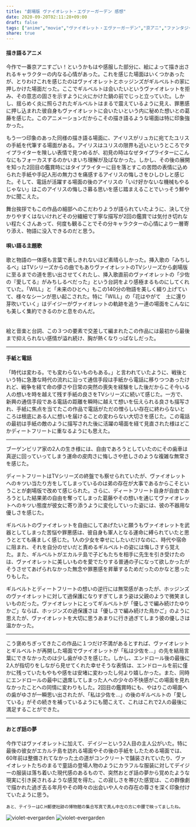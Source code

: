 ```yaml
---
title: "劇場版 ヴァイオレット・エヴァーガーデン 感想"
date: 2020-09-20T02:11:28+09:00
draft: false
tags: ["anime","movie","ヴァイオレット・エヴァーガーデン","京アニ","ファンタジー","群像劇"]
share: true
---
```

#### 描き語るアニメ
今作で一番京アニすごい！というかもはや感服した部分に、絵によって描き出されるキャラクターの内なる心情があった。これを感じた場面はいくつかあったが、とりわけこれを感じたのはヴァイオレットとホッジンズがギルベルトの家に押しかけた場面だった。ここでギルベルトは会いたいというヴァイオレットを拒み、その意志の固さを示すように火にかけた鍋の前でじっと立っていた。しかし、揺らめく炎に照らされたギルベルトはまるで震えているように見え、罪悪感に押し込まれた彼自身もヴァイオレットに会いたいという内に秘めた想いとの葛藤を感じた。このアニメーションだからこその描き語るような場面は特に印象強かった。  

もう一つ印象のあった同様の描き語る場面に、アイリスがリュカに宛てたユリスの手紙を代筆する場面がある。アイリスはユリスの限界も近いというところでタイプライターを険しい表情で見つめるが、初見の時はなぜタイプライターにこんなにもフォーカスするのかいまいち理解が及ばなかった。しかし、その後の展開を知った2回目の鑑賞時にはタイプライターに目を落とすこの苦悶の表情に込められた手紙や手記人形の無力さを痛感するアイリスの悔しさをひしひしと感じた。そして、電話が活躍する場面の後のアイリスの「いけ好かないな機械もやるじゃない」はこのアイリスの悔しさ募る思いを感じ踏まえることでいっそう鮮やかに聞こえた。  

舞台挨拶でもこの作品の細部へのこだわりようが語られていたように、決して分かりやすくはないけれどその分繊細で丁寧な描写が2回の鑑賞では気付き切れない程たくさんあって、何度も観ることでその分キャラクターの心情により一層寄り添え、物語に没入できるのだと思う。  
#### 唄い語る主題歌
歌と物語の一体感も言葉で表しきれないほど素晴らしかった。挿入歌の「みちしるべ」はTVシリーズからの曲でもありヴァイオレットのTVシリーズから劇場版に至るまでの道を思い出させてくれたし、挿入歌直前のヴァイオレットの「少佐の『愛してる』がみちしるべだった」という台詞をより感極まるものにしてくれていた。「WILL」と「未来のひとへ」もこの140分の物語を美しく綴り上げていて、様々なシーンが思い起こされた。特に「WILL」の「花はやがて　土に還り　芽吹いていく」はデイジーがヴァイオレットの軌跡を追う一連の場面をこんなにも美しく集約できるのかと息をのんだ。  
<br><br>
絵と音楽と台詞、この３つの要素で交差して編まれたこの作品には最初から最後まで抑えられない感情が溢れ続け、胸が熱くなりっぱなしだった。
***
#### 手紙と電話
「時代は変わる。でも変わらないものもある。」と言われていたように、戦後という特に急激な時代の流れに沿って通信手段は手紙から電話に移りつつあったけれど、戦争を経て命の儚さや日常の突然の喪失を経験をした後だからこそ今いる人の想いを時を越えて残す手紙の良さをTVシリーズに続いて感じた。一方で、新興の通信手段である電話の距離を瞬時に越えて想いを伝えられる良さも描写され、手紙に焦点を当てたこの作品で電話がただの憎らしい存在に終わらないところは根底にある人に想いを届けることの変わらない大切さを感じた。この電話の最初は手紙の敵のように描写された後に活躍の場面を経て見直された様はどこかディートフリートに重なるようにも思えた。
***
ブーゲンビリア家の2人の生き様には、自由であろうとしていたのにその歯車は真逆に回っていってしまう運命の皮肉さに悔しさや悲しさのような複雑な無常さを感じた。 

ディートフリートはTVシリーズの終盤でも察せられていたが、ヴァイオレットへのキツい当たり方をしてしまっているのは弟の存在が大事であるからこそということが劇場版で改めて感じられた。さらに、ディートフリート自身が自由であろうとした結果弟の自由を奪ってしまった葛藤やその想いを通じてヴァイオレットへのキツい態度が彼女に寄り添うように変化していった姿には、彼の不器用な優しさを感じた。

ギルベルトのヴァイオレットを自由にしてあげたいと願うもヴァイオレットを武器としてしまった苦悩や罪悪感は、彼自身も軍人となる運命に縛られていたと思うととても痛ましく感じた。1人の少女を幸せにしたいだけなのに、時代や宿命に阻まれ、それを自分のせいだと責めるギルベルトの姿には悔しさすら覚えた。また、ギルベルトがエカルテ島で子どもたちを相手に先生を引き受けたのは、ヴァイオレットに美しいものを愛でたりする普通の子になって欲しかったがそうさせてあげられなかった無念や罪悪感を昇華するためだったのかなと思ったりもした。

ギルベルトとディートフリートの想いの逆行には無常感があったが、ホッジンズのヴァイオレットに対して過保護になりすぎてしまう姿は父親のようで微笑ましいものだった。ヴァイオレットにとってギルベルトが「優しさで編み続けたゆりかご」ならば、ホッジンズの過保護さは「優しさで編み続けた鳥かご」のように思えたが、ヴァイオレットを大切に思うあまりに行き過ぎてしまう彼の優しさは温かかった。
***
こう褒めちぎってきたこの作品に１つだけ不満があるとすれば、ヴァイオレットとギルベルトが再開した場面でヴァイオレットが「私は少佐を...」の先を結局言葉にできなかったのは少し歯がゆさを感じた。しかし、エンドロール後の最後に2人が指切りをしながら見せてくれた幸せそうな表情は、エンドロールを前に僅かに残っていたもやもや感をは安堵に変わったし何より嬉しかった。また、同時にエンドロールの最中に退席してしまった人への少々の不快感がこの場面を見れなかったことへの同情に変わりもした。2回目の鑑賞時にも、やはりこの場面への歯がゆさが一瞬思い出されたが、「私は少佐を...」の後のギルベルトの「愛している」がその続きを補っているようにも聞こえて、これはこれで2人の最後に満足することができた。
***
#### おとぎ話の夢
今作ではヴァイオレットに加えて、デイジーという2人目の主人公がいた。特に最後の彼女がエカルテ島を訪れる場面やその後の手紙をしたためる場面では、60年前は整備されてなかった土の道がコンクリートで舗装されていたり、ヴァイオレットたちのまるで童話の登場人物のようにカラフルな服装に対してデイジーの服装は落ち着いた現代感のあるもので、突然おとぎ話の夢から覚めたような現実に引き戻されるような感覚を得た。この寂しさを帯びた感覚は、この群像劇で描かれた過ぎ去る年月やその時々の出会いや人々の存在の尊さを深く印象付けていたように思う。  

<small>あと、テイラーはC.H郵便社跡の博物館の集合写真で真ん中左の方に中腰で映ってましたね。</small>  

![violet-evergarden](\image4.jpg) ![violet-evergarden](\image3.jpg)